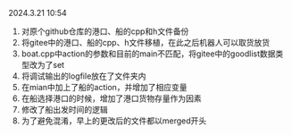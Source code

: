 2024.3.21 10:54
1. 对原个github仓库的港口、船的cpp和h文件备份
2. 将gitee中的港口、船的cpp、h文件移植，在此之后机器人可以取货放货
3. boat.cpp中action的参数和目前的main不匹配，将gitee中的goodlist数据类型改为了set
4. 将调试输出的logfile放在了文件夹内
5. 在mian中加上了船的action，并增加了相应变量
6. 在船选择港口的时候，增加了港口货物存量作为因素
7. 修改了船出发时间的逻辑
8. 为了避免混淆，早上的更改后的文件都以merged开头